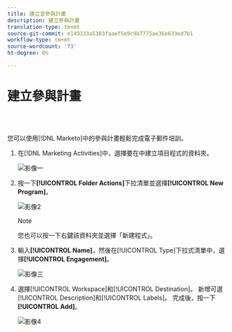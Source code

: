 ```yaml
---
title: 建立並參與計畫
description: 建立參與計畫
translation-type: tm+mt
source-git-commit: e149133a5383faaef5e9c9b7775ae36e633ed7b1
workflow-type: tm+mt
source-wordcount: '73'
ht-degree: 0%

---
```



# 建立參與計畫

<br> 

您可以使用[!DNL Marketo]中的參與計畫輕鬆完成電子郵件培訓。

1. 在[!DNL Marketing Activities]中，選擇要在中建立項目程式的資料夾。

   ![影像一](/help/sky/assets/engagement-programs/create-an-engagement-program/create-an-engagement-program-1.png)

1. 按一下&#x200B;**[!UICONTROL Folder Actions]**&#x200B;下拉清單並選擇&#x200B;**[!UICONTROL New Program]**。

   ![影像2](/help/sky/assets/engagement-programs/create-an-engagement-program/create-an-engagement-program-2.png)

   >[!NOTE]
   >
   >您也可以按一下右鍵該資料夾並選擇「新建程式」。

1. 輸入&#x200B;**[!UICONTROL Name]**，然後在[!UICONTROL Type]下拉式清單中，選擇&#x200B;**[!UICONTROL Engagement]**。

   ![影像三](/help/sky/assets/engagement-programs/create-an-engagement-program/create-an-engagement-program-3.png)

1. 選擇[!UICONTROL Workspace]和[!UICONTROL Destination]。 新增可選[!UICONTROL Description]和[!UICONTROL Labels]。 完成後，按一下&#x200B;**[!UICONTROL Add]**。

   ![影像4](/help/sky/assets/engagement-programs/create-an-engagement-program/create-an-engagement-program-4.png)

